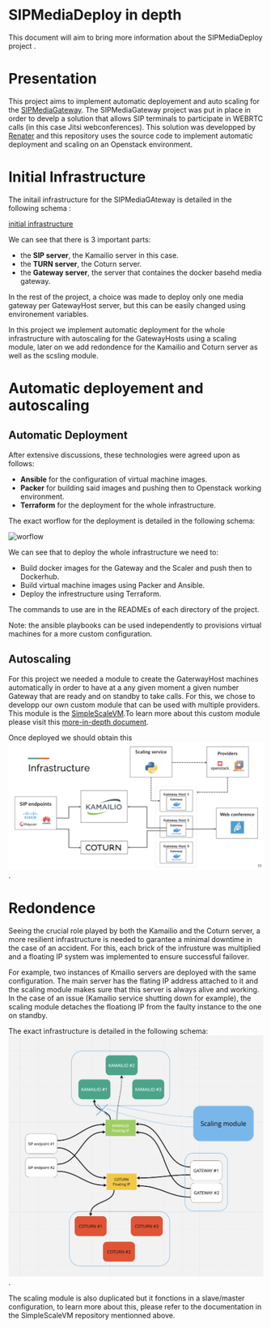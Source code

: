 # SIPMediaDeploy in depth
This document will aim to bring more information about the SIPMediaDeploy project .

# Presentation

This project aims to implement automatic deployement and auto scaling for the [SIPMediaGateway](https://github.com/Renater/SIPMediaGW). The SIPMediaGateway project was put in place in order to develp a solution that allows SIP terminals to participate in WEBRTC calls (in this case Jitsi webconferences). This solution was developped by [Renater](https://github.com/Renater) and this repository uses the source code to implement automatic deployment and scaling on an Openstack environment.

# Initial Infrastructure

The initail infrastructure for the SIPMediaGAteway is detailed in the following schema :

[initial infrastructure](https://github.com/Renater/SIPMediaGW/blob/main/docs/SIPMediaGW.png)

We can see that there is 3 important parts:
* the **SIP server**, the Kamailio server in this case.
* the **TURN server**, the Coturn server.
* the **Gateway server**, the server that containes the docker basehd media gateway.

In the rest of the project, a choice was made to deploy only one media gateway per GatewayHost server, but this can be easily changed using environement variables.

In this project we implement automatic deployment for the whole infrastructure with autoscaling for the GatewayHosts using a scaling module, later on we add redondence for the Kamailio and Coturn server as well as the scsling module.

# Automatic deployement and autoscaling

## Automatic Deployment

After extensive discussions, these technologies were agreed upon as follows:
* **Ansible** for the configuration of virtual machine images.
* **Packer** for building said images and pushing then to Openstack working environment.
* **Terraform** for the deployment for the whole infrastructure.

The exact worflow for the deployment is detailed in the following schema:

![worflow](./deployment-workflow.png)

We can see that to deploy the whole infrastructure we need to:
* Build docker images for the Gateway and the Scaler and push then to Dockerhub.
* Build virtual machine images using Packer and Ansible.
* Deploy the infrestructure using Terraform.

The commands to use are in the READMEs of each directory of the project.

Note: the ansible playbooks can be used independently to provisions virtual machines for a more custom configuration.

## Autoscaling

For this project we needed a module to create the GaterwayHost machines automatically in order to have at a any given moment
a given number Gateway that are ready and on standby to take calls. For this, we chose to developp our own custom module that can be used with multiple providers. This module is the [SimpleScaleVM](https://github.com/Renater/SimpleScaleVM).To learn more about this custom module please visit this [more-in-depth document](https://github.com/Renater/SimpleScaleVM/tree/add-autoscaling-docs).

Once deployed we should obtain this ![infrastructure](./infrastructure.png).

# Redondence

Seeing the crucial role played by both the Kamailio and the Coturn server, a more resilient infrastructure is needed to garantee a minimal downtime in the case of an accident. For this, each brick of the infrusture was multiplied and a floating IP system was implemented to ensure successful failover.

For example, two instances of Kmailio servers are deployed with the same configuration. The main server has the flating IP address attached to it and the scaling module makes sure that this server is always alive and working. In the case of an issue (Kamailio service shutting down for example), the scaling module detaches the floationg IP from the faulty instance to the one on standby.

The exact infrastructure is detailed in the following schema:
![redondance](./redondance.png).

The scaling module is also duplicated but it fonctions in a slave/master configuration, to learn more about this, please refer to the documentation in the SimpleScaleVM repository mentionned above.